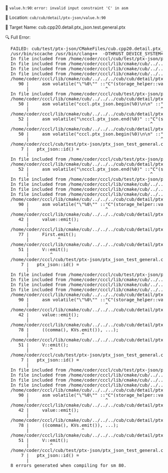 📝 `value.h:90`: `error: invalid input constraint 'C' in asm`

📍 Location: `cub/cub/detail/ptx-json/value.h:90`

🎯 Target Name: cub.cpp20.detail.ptx_json.test.general.ptx

🔍 Full Error:

<pre>
  FAILED: cub/test/ptx-json/CMakeFiles/cub.cpp20.detail.ptx_json.test.general.ptx.dir/ptx_json_test_general.ptx
  /usr/bin/sccache /usr/bin/clang++  -DTHRUST_DEVICE_SYSTEM=THRUST_DEVICE_SYSTEM_CUDA -DTHRUST_HOST_SYSTEM=THRUST_HOST_SYSTEM_CPP -D_CCCL_NO_SYSTEM_HEADER -I/home/coder/cccl/lib/cmake/cub/../../../cub -I/home/coder/cccl/lib/cmake/libcudacxx/../../../libcudacxx/include -I/home/coder/cccl/lib/cmake/thrust/../../../thrust -O3 -DNDEBUG -std=c++20 --cuda-gpu-arch=sm_80 --cuda-path=/usr/local/cuda -Xclang=-fcuda-allow-variadic-functions -Wno-unknown-cuda-version -MD -MT cub/test/ptx-json/CMakeFiles/cub.cpp20.detail.ptx_json.test.general.ptx.dir/ptx_json_test_general.ptx -MF cub/test/ptx-json/CMakeFiles/cub.cpp20.detail.ptx_json.test.general.ptx.dir/ptx_json_test_general.ptx.d -x cuda --cuda-device-only -S /home/coder/cccl/cub/test/ptx-json/ptx_json_test_general.cu -o cub/test/ptx-json/CMakeFiles/cub.cpp20.detail.ptx_json.test.general.ptx.dir/ptx_json_test_general.ptx
  In file included from /home/coder/cccl/cub/test/ptx-json/ptx_json_test_general.cu:1:
  In file included from /home/coder/cccl/lib/cmake/cub/../../../cub/cub/detail/ptx-json/json.h:30:
  In file included from /home/coder/cccl/lib/cmake/cub/../../../cub/cub/detail/ptx-json/array.h:30:
  In file included from /home/coder/cccl/lib/cmake/cub/../../../cub/cub/detail/ptx-json/object.h:31:
  /home/coder/cccl/lib/cmake/cub/../../../cub/cub/detail/ptx-json/value.h:90:29: error: invalid input constraint 'C' in asm
     90 |     asm volatile("\"%0\"" ::"C"(storage_helper<V.str[Is]...>::value) : "memory");
        |                             ^
  In file included from /home/coder/cccl/cub/test/ptx-json/ptx_json_test_general.cu:1:
  /home/coder/cccl/lib/cmake/cub/../../../cub/cub/detail/ptx-json/json.h:50:50: error: invalid input constraint 'C' in asm
     50 |     asm volatile("cccl.ptx_json.begin(%0)\n\n" ::"C"(storage_helper<T.str[Is]...>::value) : "memory");
        |                                                  ^
  /home/coder/cccl/lib/cmake/cub/../../../cub/cub/detail/ptx-json/json.h:52:46: error: invalid input constraint 'C' in asm
     52 |     asm volatile("\ncccl.ptx_json.end(%0)" ::"C"(storage_helper<T.str[Is]...>::value) : "memory");
        |                                              ^
  /home/coder/cccl/lib/cmake/cub/../../../cub/cub/detail/ptx-json/json.h:50:50: error: invalid input constraint 'C' in asm
     50 |     asm volatile("cccl.ptx_json.begin(%0)\n\n" ::"C"(storage_helper<T.str[Is]...>::value) : "memory");
        |                                                  ^
  /home/coder/cccl/cub/test/ptx-json/ptx_json_test_general.cu:7:52: note: in instantiation of function template specialization 'ptx_json::tagged_json<ptx_json::string<13>{"test-json-id"}>::operator=<ptx_json::object<keyed_value<string<2>{"a"}, value<1, void>>{}, keyed_value<string<2>{"b"}, value<2, void>>{}, keyed_value<string<2>{"c"}, array<1, 2, string<2>{"a"}>>{}>, void>' requested here
      7 |   ptx_json::id<ptx_json::string("test-json-id")>() =
        |                                                    ^
  In file included from /home/coder/cccl/cub/test/ptx-json/ptx_json_test_general.cu:1:
  /home/coder/cccl/lib/cmake/cub/../../../cub/cub/detail/ptx-json/json.h:52:46: error: invalid input constraint 'C' in asm
     52 |     asm volatile("\ncccl.ptx_json.end(%0)" ::"C"(storage_helper<T.str[Is]...>::value) : "memory");
        |                                              ^
  In file included from /home/coder/cccl/cub/test/ptx-json/ptx_json_test_general.cu:1:
  In file included from /home/coder/cccl/lib/cmake/cub/../../../cub/cub/detail/ptx-json/json.h:30:
  In file included from /home/coder/cccl/lib/cmake/cub/../../../cub/cub/detail/ptx-json/array.h:30:
  In file included from /home/coder/cccl/lib/cmake/cub/../../../cub/cub/detail/ptx-json/object.h:31:
  /home/coder/cccl/lib/cmake/cub/../../../cub/cub/detail/ptx-json/value.h:90:29: error: invalid input constraint 'C' in asm
     90 |     asm volatile("\"%0\"" ::"C"(storage_helper<V.str[Is]...>::value) : "memory");
        |                             ^
  /home/coder/cccl/lib/cmake/cub/../../../cub/cub/detail/ptx-json/object.h:42:15: note: in instantiation of member function 'ptx_json::value<string<2>{"a"}>::emit' requested here
     42 |     value<K>::emit();
        |               ^
  /home/coder/cccl/lib/cmake/cub/../../../cub/cub/detail/ptx-json/object.h:77:11: note: in instantiation of member function 'ptx_json::keyed_value<string<2>{"a"}, ptx_json::value<1>>::emit' requested here
     77 |     First.emit();
        |           ^
  /home/coder/cccl/lib/cmake/cub/../../../cub/cub/detail/ptx-json/json.h:51:8: note: in instantiation of member function 'ptx_json::object<keyed_value<string<2>{"a"}, value<1, void>>{}, keyed_value<string<2>{"b"}, value<2, void>>{}, keyed_value<string<2>{"c"}, array<1, 2, string<2>{"a"}>>{}>::emit' requested here
     51 |     V::emit();
        |        ^
  /home/coder/cccl/cub/test/ptx-json/ptx_json_test_general.cu:7:52: note: in instantiation of function template specialization 'ptx_json::tagged_json<ptx_json::string<13>{"test-json-id"}>::operator=<ptx_json::object<keyed_value<string<2>{"a"}, value<1, void>>{}, keyed_value<string<2>{"b"}, value<2, void>>{}, keyed_value<string<2>{"c"}, array<1, 2, string<2>{"a"}>>{}>, void>' requested here
      7 |   ptx_json::id<ptx_json::string("test-json-id")>() =
        |                                                    ^
  In file included from /home/coder/cccl/cub/test/ptx-json/ptx_json_test_general.cu:1:
  In file included from /home/coder/cccl/lib/cmake/cub/../../../cub/cub/detail/ptx-json/json.h:30:
  In file included from /home/coder/cccl/lib/cmake/cub/../../../cub/cub/detail/ptx-json/array.h:30:
  In file included from /home/coder/cccl/lib/cmake/cub/../../../cub/cub/detail/ptx-json/object.h:31:
  /home/coder/cccl/lib/cmake/cub/../../../cub/cub/detail/ptx-json/value.h:90:29: error: invalid input constraint 'C' in asm
     90 |     asm volatile("\"%0\"" ::"C"(storage_helper<V.str[Is]...>::value) : "memory");
        |                             ^
  /home/coder/cccl/lib/cmake/cub/../../../cub/cub/detail/ptx-json/object.h:42:15: note: in instantiation of member function 'ptx_json::value<string<2>{"c"}>::emit' requested here
     42 |     value<K>::emit();
        |               ^
  /home/coder/cccl/lib/cmake/cub/../../../cub/cub/detail/ptx-json/object.h:78:20: note: in instantiation of member function 'ptx_json::keyed_value<string<2>{"c"}, ptx_json::array<1, 2, string<2>{"a"}>>::emit' requested here
     78 |     ((comma(), KVs.emit()), ...);
        |                    ^
  /home/coder/cccl/lib/cmake/cub/../../../cub/cub/detail/ptx-json/json.h:51:8: note: in instantiation of member function 'ptx_json::object<keyed_value<string<2>{"a"}, value<1, void>>{}, keyed_value<string<2>{"b"}, value<2, void>>{}, keyed_value<string<2>{"c"}, array<1, 2, string<2>{"a"}>>{}>::emit' requested here
     51 |     V::emit();
        |        ^
  /home/coder/cccl/cub/test/ptx-json/ptx_json_test_general.cu:7:52: note: in instantiation of function template specialization 'ptx_json::tagged_json<ptx_json::string<13>{"test-json-id"}>::operator=<ptx_json::object<keyed_value<string<2>{"a"}, value<1, void>>{}, keyed_value<string<2>{"b"}, value<2, void>>{}, keyed_value<string<2>{"c"}, array<1, 2, string<2>{"a"}>>{}>, void>' requested here
      7 |   ptx_json::id<ptx_json::string("test-json-id")>() =
        |                                                    ^
  In file included from /home/coder/cccl/cub/test/ptx-json/ptx_json_test_general.cu:1:
  In file included from /home/coder/cccl/lib/cmake/cub/../../../cub/cub/detail/ptx-json/json.h:30:
  In file included from /home/coder/cccl/lib/cmake/cub/../../../cub/cub/detail/ptx-json/array.h:30:
  In file included from /home/coder/cccl/lib/cmake/cub/../../../cub/cub/detail/ptx-json/object.h:31:
  /home/coder/cccl/lib/cmake/cub/../../../cub/cub/detail/ptx-json/value.h:90:29: error: invalid input constraint 'C' in asm
     90 |     asm volatile("\"%0\"" ::"C"(storage_helper<V.str[Is]...>::value) : "memory");
        |                             ^
  /home/coder/cccl/lib/cmake/cub/../../../cub/cub/detail/ptx-json/object.h:42:15: note: in instantiation of member function 'ptx_json::value<string<2>{"b"}>::emit' requested here
     42 |     value<K>::emit();
        |               ^
  /home/coder/cccl/lib/cmake/cub/../../../cub/cub/detail/ptx-json/object.h:78:20: note: in instantiation of member function 'ptx_json::keyed_value<string<2>{"b"}, ptx_json::value<2>>::emit' requested here
     78 |     ((comma(), KVs.emit()), ...);
        |                    ^
  /home/coder/cccl/lib/cmake/cub/../../../cub/cub/detail/ptx-json/json.h:51:8: note: in instantiation of member function 'ptx_json::object<keyed_value<string<2>{"a"}, value<1, void>>{}, keyed_value<string<2>{"b"}, value<2, void>>{}, keyed_value<string<2>{"c"}, array<1, 2, string<2>{"a"}>>{}>::emit' requested here
     51 |     V::emit();
        |        ^
  /home/coder/cccl/cub/test/ptx-json/ptx_json_test_general.cu:7:52: note: in instantiation of function template specialization 'ptx_json::tagged_json<ptx_json::string<13>{"test-json-id"}>::operator=<ptx_json::object<keyed_value<string<2>{"a"}, value<1, void>>{}, keyed_value<string<2>{"b"}, value<2, void>>{}, keyed_value<string<2>{"c"}, array<1, 2, string<2>{"a"}>>{}>, void>' requested here
      7 |   ptx_json::id<ptx_json::string("test-json-id")>() =
        |                                                    ^
  8 errors generated when compiling for sm_80.
</pre>

